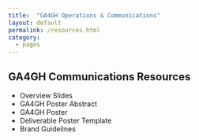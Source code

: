 ```yaml
---
title:  "GA4GH Operations & Communications"
layout: default
permalink: /resources.html
category:
  - pages
---
```


## GA4GH Communications Resources

* Overview Slides
* GA4GH Poster Abstract
* GA4GH Poster
* Deliverable Poster Template
* Brand Guidelines
